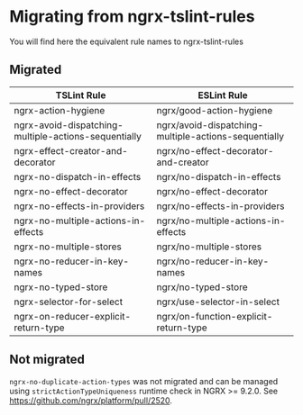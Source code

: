 # Migrating from ngrx-tslint-rules

You will find here the equivalent rule names to ngrx-tslint-rules

## Migrated

| TSLint Rule                                          | ESLint Rule                                          |
| ---------------------------------------------------- | ---------------------------------------------------- |
| ngrx-action-hygiene                                  | ngrx/good-action-hygiene                             |
| ngrx-avoid-dispatching-multiple-actions-sequentially | ngrx/avoid-dispatching-multiple-actions-sequentially |
| ngrx-effect-creator-and-decorator                    | ngrx/no-effect-decorator-and-creator                 |
| ngrx-no-dispatch-in-effects                          | ngrx/no-dispatch-in-effects                          |
| ngrx-no-effect-decorator                             | ngrx/no-effect-decorator                             |
| ngrx-no-effects-in-providers                         | ngrx/no-effects-in-providers                         |
| ngrx-no-multiple-actions-in-effects                  | ngrx/no-multiple-actions-in-effects                  |
| ngrx-no-multiple-stores                              | ngrx/no-multiple-stores                              |
| ngrx-no-reducer-in-key-names                         | ngrx/no-reducer-in-key-names                         |
| ngrx-no-typed-store                                  | ngrx/no-typed-store                                  |
| ngrx-selector-for-select                             | ngrx/use-selector-in-select                          |
| ngrx-on-reducer-explicit-return-type                 | ngrx/on-function-explicit-return-type                |

## Not migrated

`ngrx-no-duplicate-action-types` was not migrated and can be managed using `strictActionTypeUniqueness` runtime check in NGRX >= 9.2.0. See https://github.com/ngrx/platform/pull/2520.

